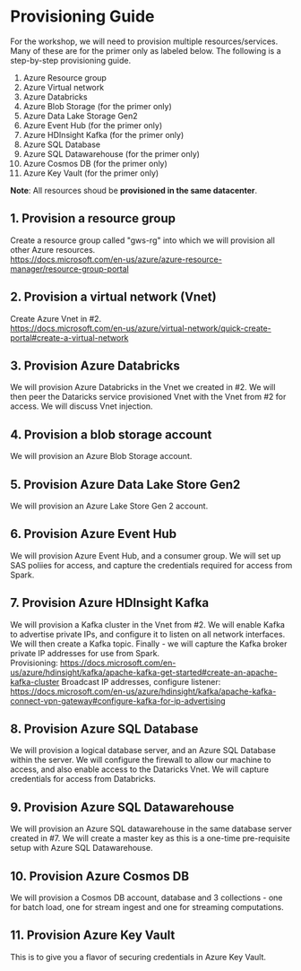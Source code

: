 
# Provisioning Guide

For the workshop, we will need to provision multiple resources/services.  Many of these are for the primer only as labeled below.  The following is a step-by-step provisioning guide.<br>
1.   Azure Resource group<br>
2.   Azure Virtual network<br>
3.   Azure Databricks<br>
4.   Azure Blob Storage (for the primer only)<br>
5.   Azure Data Lake Storage Gen2<br>
6.   Azure Event Hub (for the primer only)<br>
7.   Azure HDInsight Kafka (for the primer only)<br>
8.   Azure SQL Database<br>
9.   Azure SQL Datawarehouse (for the primer only)<br>
10.   Azure Cosmos DB (for the primer only)<br>
11.  Azure Key Vault (for the primer only)<br>

**Note**: All resources shoud be **provisioned in the same datacenter**.<br>

## 1. Provision a resource group
Create a resource group called "gws-rg" into which we will provision all other Azure resources.<br>
https://docs.microsoft.com/en-us/azure/azure-resource-manager/resource-group-portal

## 2.  Provision a virtual network (Vnet)
Create Azure Vnet in #2. <br>
https://docs.microsoft.com/en-us/azure/virtual-network/quick-create-portal#create-a-virtual-network

## 3.  Provision Azure Databricks
We will provision Azure Databricks in the Vnet we created in #2.  We will then peer the Dataricks service provisioned Vnet with the Vnet from #2 for access.  We will discuss Vnet injection.

## 4.  Provision a blob storage account
We will provision an Azure Blob Storage account.  

## 5.  Provision Azure Data Lake Store Gen2
We will provision an Azure Lake Store Gen 2 account.  

## 6.  Provision Azure Event Hub
We will provision Azure Event Hub, and a consumer group.  We will set up SAS poliies for access, and capture the credentials required for access from Spark. 

## 7.  Provision Azure HDInsight Kafka
We will provision a Kafka cluster in the Vnet from #2.  We will enable Kafka to advertise private IPs, and configure it to listen on all network interfaces. We will then create a Kafka topic.  Finally - we will capture the Kafka broker private IP addresses for use from Spark.<br>
Provisioning: https://docs.microsoft.com/en-us/azure/hdinsight/kafka/apache-kafka-get-started#create-an-apache-kafka-cluster
Broadcast IP addresses, configure listener: https://docs.microsoft.com/en-us/azure/hdinsight/kafka/apache-kafka-connect-vpn-gateway#configure-kafka-for-ip-advertising


## 8.  Provision Azure SQL Database
We will provision a logical database server, and an Azure SQL Database within the server.  We will configure the firewall to allow our machine to access, and also enable access to the Dataricks Vnet.  We will capture credentials for access from Databricks.

## 9.  Provision Azure SQL Datawarehouse
We will provision an Azure SQL datawarehouse in the same database server created in #7.  We will create a master key as this is a one-time pre-requisite setup with Azure SQL Datawarehouse.

## 10.  Provision Azure Cosmos DB
We will provision a Cosmos DB account, database and 3 collections - one for batch load, one for stream ingest and one for streaming computations.

## 11.  Provision Azure Key Vault
This is to give you a flavor of securing credentials in Azure Key Vault.
